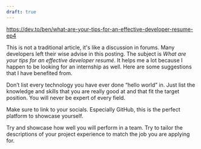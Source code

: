 ```yaml
---
draft: true
---
```


https://dev.to/ben/what-are-your-tips-for-an-effective-developer-resume-ep4

This is not a traditional article, it's like a discussion in forums. Many developers left their wise advise in this posting. The subject is *What are your tips for an effective developer resumé*. It helps me a lot because I happen to be looking for an internship as well. Here are some suggestions that I have benefited from.

Don’t list every technology you have ever done “hello world” in. Just list the knowledge and skills that you are really good at and that fit the target position. You will never be expert of every field.

Make sure to link to your socials. Especially GitHub, this is the perfect platform to showcase yourself.

Try and showcase how well you will perform in a team. Try to tailor the descriptions of your project experience to match the job you are applying for.